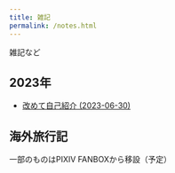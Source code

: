 ```yaml
---
title: 雑記
permalink: /notes.html
---
```

雑記など

## 2023年
- [改めて自己紹介 (2023-06-30)](./_posts/2023-06-30-note.md)

## 海外旅行記
一部のものはPIXIV FANBOXから移設（予定）

